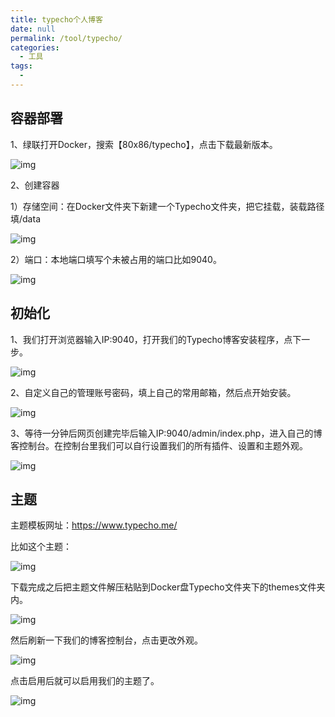 ```yaml
---
title: typecho个人博客
date: null
permalink: /tool/typecho/
categories: 
  - 工具
tags: 
  - 
---
```


## 容器部署

1、绿联打开Docker，搜索【80x86/typecho】，点击下载最新版本。

![img](./img/0301.png)

2、创建容器

1）存储空间：在Docker文件夹下新建一个Typecho文件夹，把它挂载，装载路径填/data

![img](./img/0302.png)

2）端口：本地端口填写个未被占用的端口比如9040。

![img](./img/0303.png)

## 初始化

1、我们打开浏览器输入IP:9040，打开我们的Typecho博客安装程序，点下一步。

![img](./img/0304.png)

2、自定义自己的管理账号密码，填上自己的常用邮箱，然后点开始安装。

![img](./img/0305.png)

3、等待一分钟后网页创建完毕后输入IP:9040/admin/index.php，进入自己的博客控制台。在控制台里我们可以自行设置我们的所有插件、设置和主题外观。

![img](./img/0306.png)

## 主题

主题模板网址：https://www.typecho.me/

比如这个主题：

![img](./img/0307.png)

下载完成之后把主题文件解压粘贴到Docker盘Typecho文件夹下的themes文件夹内。

![img](./img/0308.png)

然后刷新一下我们的博客控制台，点击更改外观。

![img](./img/0309.png)

点击启用后就可以启用我们的主题了。

![img](./img/0310.png)



